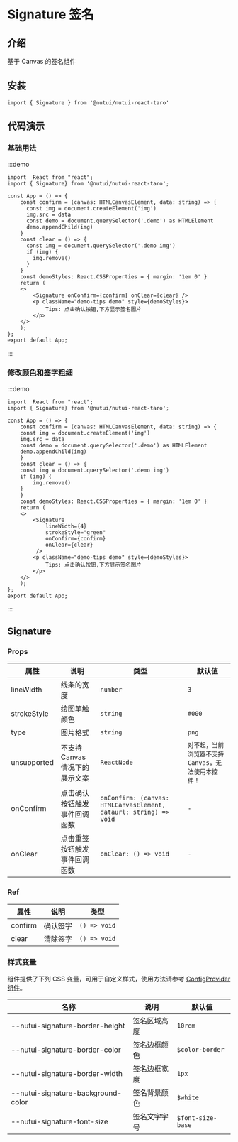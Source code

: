 # Signature 签名

## 介绍

基于 Canvas 的签名组件

## 安装

```tsx
import { Signature } from '@nutui/nutui-react-taro'
```

## 代码演示

### 基础用法

:::demo

```tsx
import  React from "react";
import { Signature} from '@nutui/nutui-react-taro';

const App = () => {
    const confirm = (canvas: HTMLCanvasElement, data: string) => {
      const img = document.createElement('img')
      img.src = data
      const demo = document.querySelector('.demo') as HTMLElement
      demo.appendChild(img)
    }
    const clear = () => {
      const img = document.querySelector('.demo img')
      if (img) {
        img.remove()
      }
    }
    const demoStyles: React.CSSProperties = { margin: '1em 0' }
    return (
    <>
        <Signature onConfirm={confirm} onClear={clear} />
        <p className="demo-tips demo" style={demoStyles}>
            Tips: 点击确认按钮,下方显示签名图片
        </p>
    </>
    );
};
export default App;
```

:::

### 修改颜色和签字粗细

:::demo

```tsx
import  React from "react";
import { Signature} from '@nutui/nutui-react-taro';

const App = () => {
    const confirm = (canvas: HTMLCanvasElement, data: string) => {
    const img = document.createElement('img')
    img.src = data
    const demo = document.querySelector('.demo') as HTMLElement
    demo.appendChild(img)
    }
    const clear = () => {
    const img = document.querySelector('.demo img')
    if (img) {
        img.remove()
    }
    }
    const demoStyles: React.CSSProperties = { margin: '1em 0' }
    return (
    <>
        <Signature
            lineWidth={4}
            strokeStyle="green"
            onConfirm={confirm}
            onClear={clear}
         />
        <p className="demo-tips demo" style={demoStyles}>
            Tips: 点击确认按钮,下方显示签名图片
        </p>
    </>
    );
};
export default App;
```

:::

## Signature

### Props

| 属性 | 说明 | 类型 | 默认值 |
| --- | --- | --- | --- |
| lineWidth | 线条的宽度 | `number` | `3` |
| strokeStyle | 绘图笔触颜色 | `string` | `#000` |
| type | 图片格式 | `string` | `png` |
| unsupported | 不支持 Canvas 情况下的展示文案 | `ReactNode` | `对不起，当前浏览器不支持 Canvas，无法使用本控件！` |
| onConfirm | 点击确认按钮触发事件回调函数 | `onConfirm: (canvas: HTMLCanvasElement, dataurl: string) => void` | `-` |
| onClear | 点击重签按钮触发事件回调函数 | `onClear: () => void` | `-` |

### Ref

| 属性 | 说明 | 类型 |
| --- | --- | --- |
| confirm | 确认签字 | `() => void` |
| clear | 清除签字 | `() => void` |

### 样式变量

组件提供了下列 CSS 变量，可用于自定义样式，使用方法请参考 [ConfigProvider 组件](#/zh-CN/component/configprovider)。

| 名称 | 说明 | 默认值 |
| --- | --- | --- |
| \--nutui-signature-border-height | 签名区域高度 | `10rem` |
| \--nutui-signature-border-color | 签名边框颜色 | `$color-border` |
| \--nutui-signature-border-width | 签名边框宽度 | `1px` |
| \--nutui-signature-background-color | 签名背景颜色 | `$white` |
| \--nutui-signature-font-size | 签名文字字号 | `$font-size-base` |

